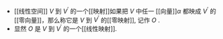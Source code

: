 - [[线性空间]] $V$ 到 $V^{\prime}$ 的一个[[映射]]如果把 $V$ 中任一 [[向量]]$α$ 都映成 $V^{\prime}$ 的[[零向量]]，那么称它是 $V$ 到 $V^{\prime}$ 的[[零映射]], 记作 $O$ .
- 显然 $O$ 是 $V$ 到 $V^{\prime}$ 的一个[[线性映射]].